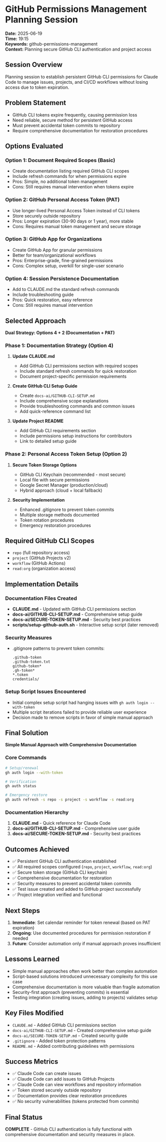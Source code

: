 # GitHub Permissions Management Planning Session
**Date:** 2025-06-19  
**Time:** 19:15  
**Keywords:** github-permissions-management  
**Context:** Planning secure GitHub CLI authentication and project access

## Session Overview
Planning session to establish persistent GitHub CLI permissions for Claude Code to manage issues, projects, and CI/CD workflows without losing access due to token expiration.

## Problem Statement
- GitHub CLI tokens expire frequently, causing permission loss
- Need reliable, secure method for persistent GitHub access
- Must prevent accidental token commits to repository
- Require comprehensive documentation for restoration procedures

## Options Evaluated

### Option 1: Document Required Scopes (Basic)
- Create documentation listing required GitHub CLI scopes
- Include refresh commands for when permissions expire
- Pros: Simple, no additional token management
- Cons: Still requires manual intervention when tokens expire

### Option 2: GitHub Personal Access Token (PAT)
- Use longer-lived Personal Access Token instead of CLI tokens
- Store securely outside repository
- Pros: Longer expiration (30-90 days or 1 year), more stable
- Cons: Requires manual token management and secure storage

### Option 3: GitHub App for Organizations
- Create GitHub App for granular permissions
- Better for team/organizational workflows
- Pros: Enterprise-grade, fine-grained permissions
- Cons: Complex setup, overkill for single-user scenario

### Option 4: Session Persistence Documentation
- Add to CLAUDE.md the standard refresh commands
- Include troubleshooting guide
- Pros: Quick restoration, easy reference
- Cons: Still requires manual intervention

## Selected Approach
**Dual Strategy: Options 4 + 2 (Documentation + PAT)**

### Phase 1: Documentation Strategy (Option 4)
1. **Update CLAUDE.md**
   - Add GitHub CLI permissions section with required scopes
   - Include standard refresh commands for quick restoration
   - Document project-specific permission requirements

2. **Create GitHub CLI Setup Guide**
   - Create `docs-ai/GITHUB-CLI-SETUP.md`
   - Include comprehensive scope explanations
   - Provide troubleshooting commands and common issues
   - Add quick-reference command list

3. **Update Project README**
   - Add GitHub CLI requirements section
   - Include permissions setup instructions for contributors
   - Link to detailed setup guide

### Phase 2: Personal Access Token Setup (Option 2)
1. **Secure Token Storage Options**
   - GitHub CLI Keychain (recommended - most secure)
   - Local file with secure permissions
   - Google Secret Manager (production/cloud)
   - Hybrid approach (cloud + local fallback)

2. **Security Implementation**
   - Enhanced .gitignore to prevent token commits
   - Multiple storage methods documented
   - Token rotation procedures
   - Emergency restoration procedures

## Required GitHub CLI Scopes
- `repo` (full repository access)
- `project` (GitHub Projects v2)
- `workflow` (GitHub Actions)
- `read:org` (organization access)

## Implementation Details

### Documentation Files Created
- **CLAUDE.md** - Updated with GitHub CLI permissions section
- **docs-ai/GITHUB-CLI-SETUP.md** - Comprehensive setup guide
- **docs-ai/SECURE-TOKEN-SETUP.md** - Security best practices
- **scripts/setup-github-auth.sh** - Interactive setup script (later removed)

### Security Measures
- .gitignore patterns to prevent token commits:
  ```
  .github-token
  .github-token.txt
  github-token*
  .gh-token*
  *.token
  credentials/
  ```

### Setup Script Issues Encountered
- Initial complex setup script had hanging issues with `gh auth login --with-token`
- Multiple script iterations failed to provide reliable user experience
- Decision made to remove scripts in favor of simple manual approach

## Final Solution
**Simple Manual Approach with Comprehensive Documentation**

### Core Commands
```bash
# Setup/renewal
gh auth login --with-token

# Verification
gh auth status

# Emergency restore
gh auth refresh -s repo -s project -s workflow -s read:org
```

### Documentation Hierarchy
1. **CLAUDE.md** - Quick reference for Claude Code
2. **docs-ai/GITHUB-CLI-SETUP.md** - Comprehensive user guide
3. **docs-ai/SECURE-TOKEN-SETUP.md** - Security best practices

## Outcomes Achieved
- ✅ Persistent GitHub CLI authentication established
- ✅ All required scopes configured (`repo`, `project`, `workflow`, `read:org`)
- ✅ Secure token storage (GitHub CLI keychain)
- ✅ Comprehensive documentation for restoration
- ✅ Security measures to prevent accidental token commits
- ✅ Test issue created and added to GitHub project successfully
- ✅ Project integration verified and functional

## Next Steps
1. **Immediate**: Set calendar reminder for token renewal (based on PAT expiration)
2. **Ongoing**: Use documented procedures for permission restoration if needed
3. **Future**: Consider automation only if manual approach proves insufficient

## Lessons Learned
- Simple manual approaches often work better than complex automation
- Script-based solutions introduced unnecessary complexity for this use case
- Comprehensive documentation is more valuable than fragile automation
- Security-first approach (preventing commits) is essential
- Testing integration (creating issues, adding to projects) validates setup

## Key Files Modified
- `CLAUDE.md` - Added GitHub CLI permissions section
- `docs-ai/GITHUB-CLI-SETUP.md` - Created comprehensive setup guide
- `docs-ai/SECURE-TOKEN-SETUP.md` - Created security guide
- `.gitignore` - Added token protection patterns
- `README.md` - Added contributing guidelines with permissions

## Success Metrics
- ✅ Claude Code can create issues
- ✅ Claude Code can add issues to GitHub Projects
- ✅ Claude Code can view workflows and repository information
- ✅ Token stored securely outside repository
- ✅ Documentation provides clear restoration procedures
- ✅ No security vulnerabilities (tokens protected from commits)

## Final Status
**COMPLETE** - GitHub CLI authentication is fully functional with comprehensive documentation and security measures in place.